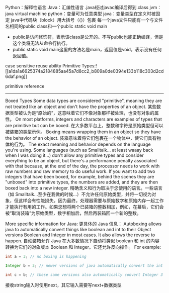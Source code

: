 Python：解释性语言
Java：汇编性语言
.java经过javac编译后得到.class
jvm：java virtual machine
python：变量可为任意类型
java：变量类型在定义时被固定
java中代码块（block）用大括号（{}）包裹
每一个java文件只能有一个与文件名相同的public class和一个public static void main
- public是访问修饰符，表示该class是公开的。不写public也能正确编译，但是这个类将无法从命令行执行。
- public static void main这里的方法名是main，返回值是void，表示没有任何返回值。

case sensitive
reuse ability
Primitive Types:![[a1da1a6625374a2184885aa45a7d8cc2_b809a0de0394e133b118c303d2cd6daf.png]]

primitive
reference

---

Boxed Types
Some data types are considered "primitive", meaning they are not treated like an object and don't have the properties of an object.
某些数据类型被认为是“原始的”，这意味着它们不像对象那样被处理，也没有对象的属性。
On most platforms, integers and characters are examples of types that are primitive but can be boxed.
在大多数平台上，整数和字符是原始类型但可以被装箱的类型示例。
Boxing means wrapping them in an object so they have the behavior of an object.
装箱意味着将它们包裹在一个物体中，使它们具有物体的行为。
The exact meaning and behavior depends on the language you're using. Some languages (such as Smalltalk... at least waaay back when I was doing it...) don't allow any primitive types and consider everything to be an object, but there's a performance penalty associated with that because, at the end of the day, the processor needs to work with raw numbers and raw memory to do useful work. If you want to add two integers that have been boxed, for example, behind the scenes they are "unboxed" into primitive types, the numbers are added, and they are then boxed back into a new integer.
精确含义和行为取决于您使用的语言。一些语言（如 Smalltalk...至少在我做的时候...）不允许任何原始类型，并将一切视为对象，但这样会有性能损失，因为最终，处理器需要与原始数字和原始内存一起工作才能执行有用的工作。如果您想将两个已装箱的整数相加，例如，在幕后，它们会被“取消装箱”为原始类型，数字相加后，然后再装箱回一个新的整数。

More specific information for Java:
更具体的 Java 信息：
Autoboxing allows java to automatically convert things like boolean and int to their Object versions Boolean and Integer in most cases. It also allows the reverse to happen.
自动装箱允许 Java 在大多数情况下自动将类似 boolean 和 int 的内容转换为它们的对象版本 Boolean 和 Integer。它还允许反向操作。
For example:  
```Java
int a = 3; // no boxing is happening

Integer b = 3; // newer versions of java automatically convert the int 3 to Integer 3

int c = b; // these same versions also automatically convert Integer 3 to int 3
```

接收string输入时使用next，其它输入需要写next+数据类型